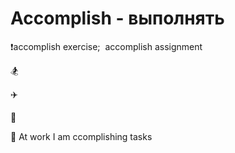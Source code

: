 # Accomplish - выполнять

❗accomplish exercise;  accomplish assignment

🏂

✈️

💼

🔧 At work I am ccomplishing tasks
